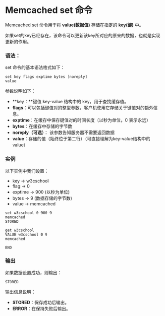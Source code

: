 # Memcached set 命令

Memcached set 命令用于将 **value(数据值)** 存储在指定的 **key(键)** 中。

如果set的key已经存在，该命令可以更新该key所对应的原来的数据，也就是实现更新的作用。

### 语法：

set 命令的基本语法格式如下：

```
set key flags exptime bytes [noreply] 
value 
```

参数说明如下：

- **key：**键值 key-value 结构中的 key，用于查找缓存值。
- **flags**：可以包括键值对的整型参数，客户机使用它存储关于键值对的额外信息。
- **exptime**：在缓存中保存键值对的时间长度（以秒为单位，0 表示永远）
- **bytes**：在缓存中存储的字节数
- **noreply（可选）**： 该参数告知服务器不需要返回数据
- **value**：存储的值（始终位于第二行）（可直接理解为key-value结构中的value）

### 实例

以下实例中我们设置：

- key → w3cschool
- flag → 0
- exptime → 900 (以秒为单位)
- bytes → 9 (数据存储的字节数)
- value → memcached

```
set w3cschool 0 900 9
memcached
STORED

get w3cschool
VALUE w3cschool 0 9
memcached

END
```

### 输出

如果数据设置成功，则输出：

```
STORED
```

输出信息说明：

- **STORED**：保存成功后输出。
- **ERROR**：在保持失败后输出。
